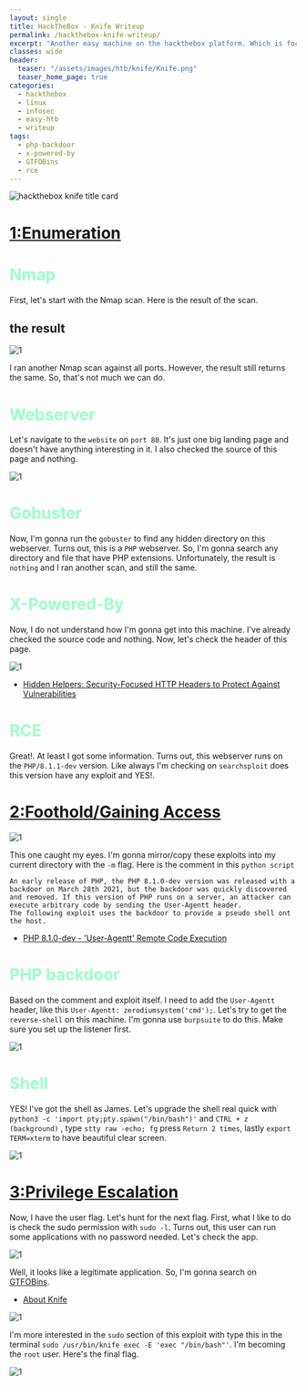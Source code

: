 ```yaml
---
layout: single
title: HackTheBox - Knife Writeup
permalink: /hackthebox-knife-writeup/
excerpt: "Another easy machine on the hackthebox platform. Which is focused on PHP 8.1.0-dev. However, this particular version was released with a backdoor on March 28th, 2021. Also, the webserver leaked the version through X-Powered-By Header. Finally, the user can be a root by running the knife app."
classes: wide
header:
  teaser: "/assets/images/htb/knife/Knife.png"
  teaser_home_page: true  
categories:
  - hackthebox
  - linux
  - infosec
  - easy-htb
  - writeup
tags:
  - php-backdoor
  - x-powered-by
  - GTFOBins
  - rce
---
```


![hackthebox knife title card](/assets/images/htb/knife/Knife.png)

# <u>1:Enumeration</u>

# <font color="#9bffc8">Nmap</font>

First, let's start with the Nmap scan. Here is the result of the scan.

## the result
![1](/assets/images/htb/knife/nmap_1.png)

I ran another Nmap scan against all ports. However, the result still returns the same. So, that's not much we can do. 

# <font color="#9bffc8">Webserver</font>
Let's navigate to the `website` on `port 80`. It's just one big landing page and doesn't have anything interesting in it. I also checked the source of this page and nothing. 

![1](/assets/images/htb/knife/website.png)

# <font color="#9bffc8">Gobuster</font>
Now, I'm gonna run the `gobuster` to find any hidden directory on this webserver. Turns out, this is a `PHP` webserver. So, I'm gonna search any directory and file that have PHP extensions. Unfortunately, the result is `nothing` and I ran another scan, and still the same.

# <font color="#9bffc8">X-Powered-By</font>
Now, I do not understand how I'm gonna get into this machine. I've already checked the source code and nothing. Now, let's check the header of this page. 

![1](/assets/images/htb/knife/header.png) <br>

- [Hidden Helpers: Security-Focused HTTP Headers to Protect Against Vulnerabilities](https://www.rapid7.com/blog/post/2019/12/06/hidden-helpers-security-focused-http-headers-to-protect-against-vulnerabilities/)

# <font color="#9bffc8">RCE</font>
Great!. At least I got some information. Turns out, this webserver runs on the `PHP/8.1.1-dev` version. Like always I'm checking on `searchsploit` does this version have any exploit and YES!.

# <u>2:Foothold/Gaining Access</u>

![1](/assets/images/htb/knife/RCE.png)

This one caught my eyes. I'm gonna mirror/copy these exploits into my current directory with the `-m` flag. Here is the comment in this `python script`

```plaintext
An early release of PHP, the PHP 8.1.0-dev version was released with a backdoor on March 28th 2021, but the backdoor was quickly discovered and removed. If this version of PHP runs on a server, an attacker can execute arbitrary code by sending the User-Agentt header.
The following exploit uses the backdoor to provide a pseudo shell ont the host.
```

- [PHP 8.1.0-dev - 'User-Agentt' Remote Code Execution](https://www.exploit-db.com/exploits/49933)

# <font color="#9bffc8">PHP backdoor</font>
Based on the comment and exploit itself. I need to add the `User-Agentt` header, like this `User-Agentt: zerodiumsystem('cmd');`. Let's try to get the `reverse-shell` on this machine. I'm gonna use `burpsuite` to do this. Make sure you set up the listener first.

![1](/assets/images/htb/knife/burpsuite.png)

# <font color="#9bffc8">Shell</font>
YES! I've got the shell as James. Let's upgrade the shell real quick with `python3 -c 'import pty;pty.spawn("/bin/bash")'` and `CTRL + z (background)` , type `stty raw -echo; fg` press `Return 2 times`, lastly `export TERM=xterm` to have beautiful clear screen.

![1](/assets/images/htb/knife/user_flag.png)

# <u>3:Privilege Escalation</u>

Now, I have the user flag. Let's hunt for the next flag. First, what I like to do is check the sudo permission with `sudo -l`. Turns out, this user can run some applications with no password needed. Let's check the app.

![1](/assets/images/htb/knife/sudo_knife.png)

Well, it looks like a legitimate application. So, I'm gonna search on [GTFOBins](https://gtfobins.github.io/). 

- [About Knife](https://docs.chef.io/workstation/knife/)

![1](/assets/images/htb/knife/gtfobins.png) <br>

I'm more interested in the `sudo` section of this exploit with type this in the terminal `sudo /usr/bin/knife exec -E 'exec "/bin/bash"'`. I'm becoming the `root` user. Here's the final flag.

![1](/assets/images/htb/knife/root_flag.png)